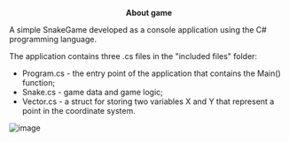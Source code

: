 <p align="center">
  <b>About game</b>
</p>

A simple SnakeGame developed as a console application using the C# programming language.

The application contains three .cs files in the "included files" folder:
* Program.cs - the entry point of the application that contains the Main() function;
* Snake.cs - game data and game logic;
* Vector.cs - a struct for storing two variables X and Y that represent a point in the coordinate system.

![image](https://github.com/user-attachments/assets/41c136f6-750d-41eb-98c9-99d562bc627f)
